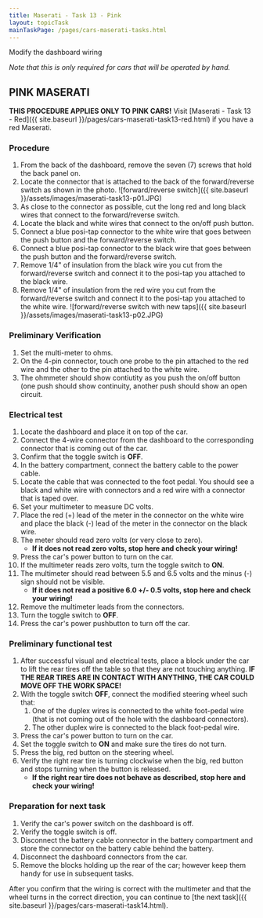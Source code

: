 ```yaml
--- 
title: Maserati - Task 13 - Pink
layout: topicTask
mainTaskPage: /pages/cars-maserati-tasks.html
---
```


Modify the dashboard wiring

_Note that this is only required for cars that will be operated by hand._

## PINK MASERATI

**THIS PROCEDURE APPLIES ONLY TO PINK CARS!**
Visit [Maserati - Task 13 - Red]({{ site.baseurl }}/pages/cars-maserati-task13-red.html) if you have a red Maserati.


### Procedure

1. From the back of the dashboard, remove the seven (7) screws that hold the back panel on.
2. Locate the connector that is attached to the back of the forward/reverse switch as shown in the photo.
![forward/reverse switch]({{ site.baseurl }}/assets/images/maserati-task13-p01.JPG)
3. As close to the connector as possible, cut the long red and long black wires that connect to the forward/reverse switch.
4. Locate the black and white wires that connect to the on/off push button.
5. Connect a blue posi-tap connector to the white wire that goes between the push button and the forward/reverse switch.
6. Connect a blue posi-tap connector to the black wire that goes between the push button and the forward/reverse switch.
7. Remove 1/4" of insulation from the black wire you cut from the forward/reverse switch and connect it to the posi-tap you attached to the black wire.
8. Remove 1/4" of insulation from the red wire you cut from the forward/reverse switch and connect it to the posi-tap you attached to the white wire.
![forward/reverse switch with new taps]({{ site.baseurl }}/assets/images/maserati-task13-p02.JPG)

### Preliminary Verification

1. Set the multi-meter to ohms.
2. On the 4-pin connector, touch one probe to the pin attached to the red wire and the other to the pin attached to the white wire.
3. The ohmmeter should show contiutity as you push the on/off button (one push should show continuity, another push should show an open circuit.

### Electrical test

1. Locate the dashboard and place it on top of the car. 
2. Connect the 4-wire connector from the dashboard to the corresponding connector that is coming out of the car.
3. Confirm that the toggle switch is **OFF**.
4. In the battery compartment, connect the battery cable to the power cable.
5. Locate the cable that was connected to the foot pedal. You should see a black and white wire with connectors and a red wire with a connector that is taped over.
6. Set your multimeter to measure DC volts.
7. Place the red (+) lead of the meter in the connector on the white wire and place the black (-) lead of the meter in the connector on the black wire.
8. The meter should read zero volts (or very close to zero).
	* **If it does not read zero volts, stop here and check your wiring!**
8. Press the car's power button to turn on the car.
9. If the multimeter reads zero volts, turn the toggle switch to **ON**.
10. The multimeter should read between 5.5 and 6.5 volts and the minus (-) sign should not be visible.
	* **If it does not read a positive 6.0 +/- 0.5 volts, stop here and check your wiring!**
11. Remove the multimeter leads from the connectors.
12. Turn the toggle switch to **OFF**.
13. Press the car's power pushbutton to turn off the car.

### Preliminary functional test

1. After successful visual and electrical tests, place a block under the car to lift the rear tires off the table so that they are not touching anything. **IF THE REAR TIRES ARE IN CONTACT WITH ANYTHING, THE CAR COULD MOVE OFF THE WORK SPACE!**
2. With the toggle switch **OFF**, connect the modified steering wheel such that:
	1. One of the duplex wires is connected to the white foot-pedal wire (that is not coming out of the hole with the dashboard connectors).
	2. The other duplex wire is connected to the black foot-pedal wire.
3. Press the car's power button to turn on the car.
3. Set the toggle switch to **ON** and make sure the tires do not turn.
4. Press the big, red button on the steering wheel.
5. Verify the right rear tire is turning clockwise when the big, red button and stops turning when the button is released.
	* **If the right rear tire does not behave as described, stop here and check your wiring!**

### Preparation for next task

1. Verify the car's power switch on the dashboard is off.
2. Verify the toggle switch is off.
2. Disconnect the battery cable connector in the battery compartment and store the connector on the battery cable behind the battery.
3. Disconnect the dashboard connectors from the car.
4. Remove the blocks holding up the rear of the car; however keep them handy for use in subsequent tasks.

After you confirm that the wiring is correct with the multimeter and that the wheel turns in the correct direction, you can continue to [the next task]({{ site.baseurl }}/pages/cars-maserati-task14.html).
